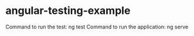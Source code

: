 # angular-testing-example
Command to run the test: ng test
Command to run the application: ng serve
